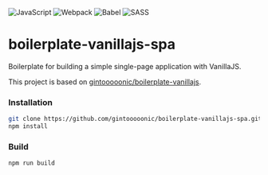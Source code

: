 ![JavaScript](https://img.shields.io/badge/javascript-%23323330.svg?style=for-the-badge&logo=javascript&logoColor=%23F7DF1E)
![Webpack](https://img.shields.io/badge/webpack-%238DD6F9.svg?style=for-the-badge&logo=webpack&logoColor=black)
![Babel](https://img.shields.io/badge/Babel-F9DC3e?style=for-the-badge&logo=babel&logoColor=black)
![SASS](https://img.shields.io/badge/SASS-hotpink.svg?style=for-the-badge&logo=SASS&logoColor=white)

# boilerplate-vanillajs-spa

Boilerplate for building a simple single-page application with VanillaJS.

This project is based on [gintooooonic/boilerplate-vanillajs](https://github.com/gintooooonic/boilerplate-vanillajs).

### Installation

```bash
git clone https://github.com/gintooooonic/boilerplate-vanillajs-spa.git
npm install
```

### Build

```bash
npm run build
```